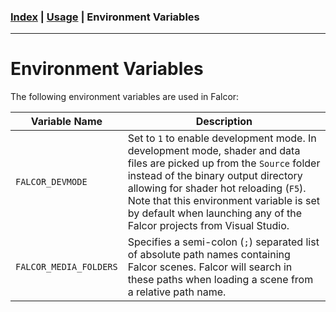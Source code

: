 ### [Index](../index.md) | [Usage](./index.md) | Environment Variables

--------

# Environment Variables

The following environment variables are used in Falcor:

| Variable Name | Description |
|-----|-----|
| `FALCOR_DEVMODE` | Set to `1` to enable development mode. In development mode, shader and data files are picked up from the `Source` folder instead of the binary output directory allowing for shader hot reloading (`F5`). Note that this environment variable is set by default when launching any of the Falcor projects from Visual Studio. |
| `FALCOR_MEDIA_FOLDERS` | Specifies a semi-colon (`;`) separated list of absolute path names containing Falcor scenes. Falcor will search in these paths when loading a scene from a relative path name. |
